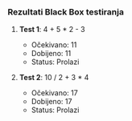 ### Rezultati Black Box testiranja

1. **Test 1**: 4 + 5 * 2 - 3  
   - Očekivano: 11  
   - Dobijeno: 11  
   - Status: Prolazi

2. **Test 2**: 10 / 2 + 3 * 4  
   - Očekivano: 17  
   - Dobijeno: 17  
   - Status: Prolazi
